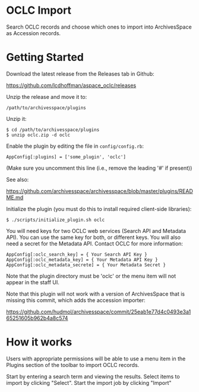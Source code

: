 OCLC Import 
===========

Search OCLC records and choose which ones to import into ArchivesSpace as Accession records.

# Getting Started

Download the latest release from the Releases tab in Github:

  https://github.com/lcdhoffman/aspace_oclc/releases

Unzip the release and move it to:

    /path/to/archivesspace/plugins

Unzip it:

    $ cd /path/to/archivesspace/plugins
    $ unzip oclc.zip -d oclc

Enable the plugin by editing the file in `config/config.rb`:

    AppConfig[:plugins] = ['some_plugin', 'oclc']

(Make sure you uncomment this line (i.e., remove the leading '#' if present))

See also:

  https://github.com/archivesspace/archivesspace/blob/master/plugins/README.md

Initialize the plugin (you must do this to install required client-side libraries):

    $ ./scripts/initialize_plugin.sh oclc 

You will need keys for two OCLC web services (Search API and Metadata API). You can use the same key for both, or different keys.
You will also need a secret for the Metadata API. Contact OCLC for more information:

    AppConfig[:oclc_search_key] = { Your Search API Key }
    AppConfig[:oclc_metadata_key] = { Your Metadata API Key }
    AppConfig[:oclc_metadata_secrete] = { Your Metadata Secret }

Note that the plugin directory must be 'oclc' or the menu item will not appear in the staff UI.

Note that this plugin will not work with a version of ArchivesSpace that is missing this commit, which adds the accession importer:

  https://github.com/hudmol/archivesspace/commit/25eab1e77d4c0493e3a165251605b962b4a8c574

# How it works

Users with appropriate permissions will be able to use a menu item
in the Plugins section of the toolbar to import OCLC records.

Start by entering a search term and viewing the results. Select items to import by clicking "Select". Start the import job by clicking "Import"

